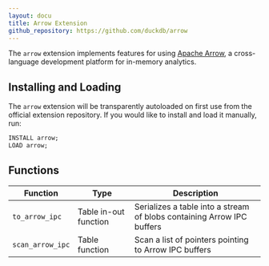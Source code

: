 ```yaml
---
layout: docu
title: Arrow Extension
github_repository: https://github.com/duckdb/arrow
---
```


The `arrow` extension implements features for using [Apache Arrow](https://arrow.apache.org/), a cross-language development platform for in-memory analytics.

## Installing and Loading

The `arrow` extension will be transparently autoloaded on first use from the official extension repository.
If you would like to install and load it manually, run:

```sql
INSTALL arrow;
LOAD arrow;
```

## Functions

<div class="narrow_table"></div>

| Function | Type | Description |
|--|----|-------|
| `to_arrow_ipc` | Table in-out function | Serializes a table into a stream of blobs containing Arrow IPC buffers |
| `scan_arrow_ipc` | Table function | Scan a list of pointers pointing to Arrow IPC buffers |
